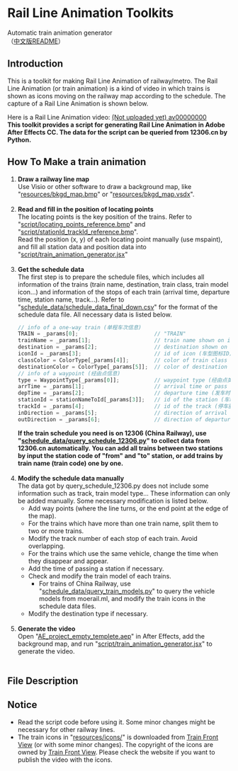 # Rail Line Animation Toolkits
Automatic train animation generator<br>
（[中文版README](/README.md)）<br>

## Introduction
This is a toolkit for making Rail Line Animation of railway/metro. The Rail Line Animation (or train animation) is a kind of video in which trains is shown as icons moving on the railway map according to the schedule. The capture of a Rail Line Animation is shown below.<br>

Here is a Rail Line Animation video: [(Not uploaded yet) av00000000](https://www.bilibili.com/video/av0) <br>
**This toolkit provides a script for generating Rail Line Animation in Adobe After Effects CC. The data for the script can be queried from 12306.cn by Python.**<br>

## How To Make a train animation <br>
1. **Draw a railway line map**<br>
Use Visio or other software to draw a background map, like "[resources/bkgd_map.bmp](/resources/bkgd_map.bmp)" or "[resources/bkgd_map.vsdx](/resources/bkgd_map.vsdx)".<br><br>
2. **Read and fill in the position of locating points**<br>
The locating points is the key position of the trains. Refer to "[script/locating_points_reference.bmp](/script/locating_points_reference.bmp)" and "[script/stationId_trackId_reference.bmp](/script/stationId_trackId_reference.bmp)".<br>
Read the position (x, y) of each locating point manually (use mspaint), and fill all station data and position data into "[script/train_animation_generator.jsx](/script/train_animation_generator.jsx)"<br><br>
3. **Get the schedule data**<br>
The first step is to prepare the schedule files, which includes all information of the trains (train name, destination, train class, train model icon...) and information of the stops of each train (arrival time, departure time, station name, track...). Refer to "[schedule_data/schedule_data_final_down.csv](/schedule_data/schedule_data_final_down.csv)" for the format of the schedule data file. All necessary data is listed below.<br>
   ```javascript
   // info of a one-way train (单程车次信息)
   TRAIN = _params[0];                        // "TRAIN"
   trainName = _params[1];                    // train name shown on icon (图标上显示的车次或种别) e.g.: "G7302"
   destination = _params[2];                  // destination shown on icon (图标上显示的目的地) e.g.: "上海虹桥"
   iconId = _params[3];                       // id of icon (车型图标ID) e.g.: "crh380a"
   classColor = ColorType[_params[4]];        // color of train class (种别标识色) e.g.: "BLUE"
   destinationColor = ColorType[_params[5]];  // color of destination type (目的地种类标识色) e.g.: "PURPLE"
   // info of a waypoint (经由点信息)
   type = WaypointType[_params[0]];           // waypoint type (经由点类型) e.g.: "STOP"
   arrTime = _params[1];                      // arrival time or pass time (到站时间或通过时间) e.g.: "8:00"
   depTime = _params[2];                      // departure time (发车时间) e.g.: "8:03"
   stationId = stationNameToId[_params[3]];   // id of the station (车站ID) e.g.: "HZD1"
   trackId = _params[4];                      // id of the track (停车股道ID) e.g.: "1"
   inDirection = _params[5];                  // direction of arrival (进站方向) U/D e.g.: "U"
   outDirection = _params[6];                 // direction of departure (出站方向) U/D e.g.: "U"
   ```
   **If the train schedule you need is on 12306 (China Railway), use "[schedule_data/query_schedule_12306.py](/schedule_data/query_schedule_12306.py)" to collect data from 12306.cn automatically. You can add all trains between two stations by input the station code of "from" and "to" station, or add trains by train name (train code) one by one.**<br><br>
4. **Modify the schedule data manually**<br>
The data got by query_schedule_12306.py does not include some information such as track, train model type... These information can only be added manually. Some necessary modification is listed below.<br>
    * Add way points (where the line turns, or the end point at the edge of the map).
    * For the trains which have more than one train name, split them to two or more trains.
    * Modify the track number of each stop of each train. Avoid overlapping.
    * For the trains which use the same vehicle, change the time when they disappear and appear.
    * Add the time of passing a station if necessary.
    * Check and modify the train model of each trains.
      * For trains of China Railway, use "[schedule_data/query_train_models.py](/schedule_data/query_train_models.py)" to query the vehicle models from moerail.ml, and modify the train icons in the schedule data files.
    * Modify the destination type if necessary.<br><br>
5. **Generate the video**<br>
Open "[AE_project_empty_templete.aep](/AE_project_empty_templete.aep)" in After Effects, add the background map, and run "[script/train_animation_generator.jsx](/script/train_animation_generator.jsx)" to generate the video.<br><br>
## File Description <br>

## Notice <br>
* Read the script code before using it. Some minor changes might be necessary for other railway lines. <br>
* The train icons in "[resources/icons/](/resources/icons)" is downloaded from [Train Front View](http://www.trainfrontview.net/en/index.htm) (or with some minor changes). The copyright of the icons are owned by [Train Front View](http://www.trainfrontview.net/en/index.htm). Please check the website if you want to publish the video with the icons. <br>
